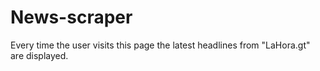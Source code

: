 # **News-scraper** #

Every time the user visits this page the latest headlines from "LaHora.gt" are displayed.
